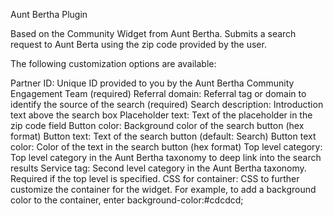 Aunt Bertha Plugin

Based on the Community Widget from Aunt Bertha. Submits a search request to Aunt Berta using the zip code provided by the user.

The following customization options are available:

Partner ID: Unique ID provided to you by the Aunt Bertha Community Engagement Team (required)
Referral domain: Referral tag or domain to identify the source of the search (required)
Search description: Introduction text above the search box
Placeholder text: Text of the placeholder in the zip code field
Button color: Background color of the search button (hex format)
Button text: Text of the search button (default: Search)
Button text color: Color of the text in the search button (hex format)
Top level category: Top level category in the Aunt Bertha taxonomy to deep link into the search results
Service tag: Second level category in the Aunt Bertha taxonomy. Required if the top level is specified.
CSS for container: CSS to further customize the container for the widget. For example, to add a background color to the container, enter background-color:#cdcdcd;